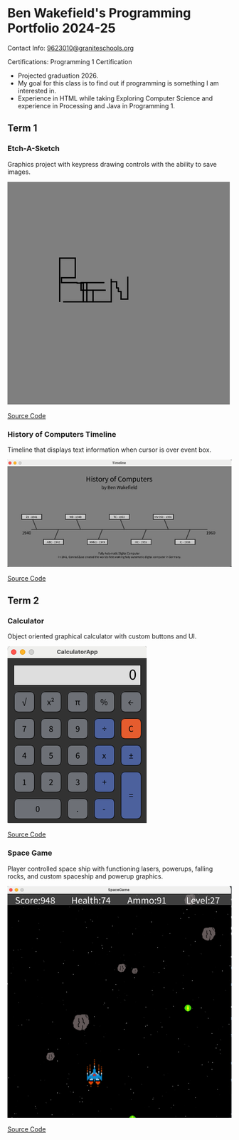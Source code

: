 # Ben Wakefield's Programming Portfolio 2024-25
Contact Info: 9623010@graniteschools.org

Certifications: Programming 1 Certification
* Projected graduation 2026.
* My goal for this class is to find out if programming is something I am interested in.
* Experience in HTML while taking Exploring Computer Science and experience in Processing and Java in Programming 1.

## Term 1
###  Etch-A-Sketch
Graphics project with keypress drawing controls with the ability to save images.

![Running App](https://github.com/benwake9/programmingportfolio2025-a2/blob/main/images/line-002022.png?raw=true)

[Source Code](https://github.com/benwake9/programmingportfolio2025-a2/blob/main/src/etchASketch.pde)

### History of Computers Timeline
Timeline that displays text information when cursor is over event box.

![Running App](https://github.com/benwake9/programmingportfolio2025-a2/blob/main/images/timeline2.png?raw=true)

[Source Code](https://github.com/benwake9/programmingportfolio2025-a2/blob/main/src/Timeline.pde)

## Term 2
### Calculator
Object oriented graphical calculator with custom buttons and UI.

![Running App](https://github.com/benwake9/programmingportfolio2025-a2/blob/main/images/Calc.png?raw=true)

[Source Code](https://github.com/benwake9/programmingportfolio2025-a2/tree/main/src/CalculatorApp)

### Space Game
Player controlled space ship with functioning lasers, powerups, falling rocks, and custom spaceship and powerup graphics.

![Running App](https://github.com/benwake9/programmingportfolio2025-a2/blob/main/images/spacegame.png?raw=true)

[Source Code](https://github.com/benwake9/programmingportfolio2025-a2/tree/main/src/SpaceGame)

